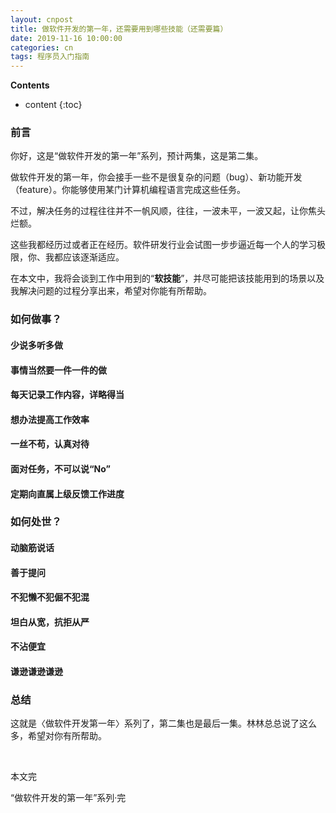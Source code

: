 ```yaml
---
layout: cnpost
title: 做软件开发的第一年，还需要用到哪些技能（还需要篇）
date: 2019-11-16 10:00:00
categories: cn
tags: 程序员入门指南
--- 
```


__Contents__

* content
{:toc}

### 前言

你好，这是“做软件开发的第一年”系列，预计两集，这是第二集。

做软件开发的第一年，你会接手一些不是很复杂的问题（bug）、新功能开发（feature）。你能够使用某门计算机编程语言完成这些任务。

不过，解决任务的过程往往并不一帆风顺，往往，一波未平，一波又起，让你焦头烂额。

这些我都经历过或者正在经历。软件研发行业会试图一步步逼近每一个人的学习极限，你、我都应该逐渐适应。

在本文中，我将会谈到工作中用到的“**软技能**”，并尽可能把该技能用到的场景以及我解决问题的过程分享出来，希望对你能有所帮助。

### 如何做事？

#### 少说多听多做

#### 事情当然要一件一件的做

#### 每天记录工作内容，详略得当

#### 想办法提高工作效率

#### 一丝不苟，认真对待

#### 面对任务，不可以说“No”

#### 定期向直属上级反馈工作进度

### 如何处世？

#### 动脑筋说话

#### 善于提问

#### 不犯懒不犯倔不犯混

#### 坦白从宽，抗拒从严

#### 不沾便宜


#### 谦逊谦逊谦逊


### 总结


这就是〈做软件开发第一年〉系列了，第二集也是最后一集。林林总总说了这么多，希望对你有所帮助。

<br>

本文完

“做软件开发的第一年”系列·完